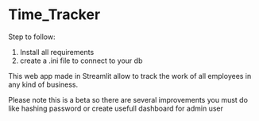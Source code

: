 # Time_Tracker
 
Step to follow:
1. Install all requirements
2. create a .ini file to connect to your db

This web app made in Streamlit allow to track the work of all employees in any kind of business.

Please note this is a beta so there are several improvements you must do like hashing password or create usefull dashboard for admin user


